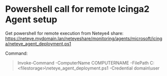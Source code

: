 # Powershell call for remote Icinga2 Agent setup

Get powershell for remote execution from Neteye4 share:
https://neteye.mydomain.lan/neteyeshare/monitoring/agents/microsoft/icinga/neteye_agent_deployment.ps1

Command:
> Invoke-Command -ComputerName COMPUTERNAME -FilePath C:\<filestorage>\neteye_agent_deployment.ps1 -Credential domain\user
